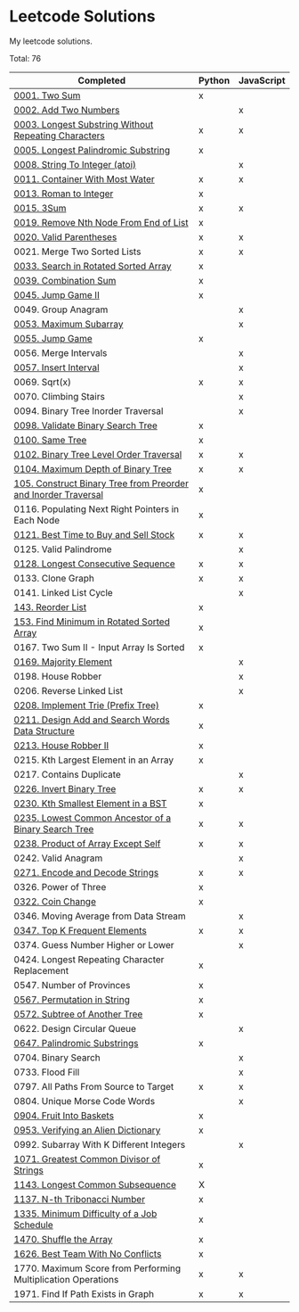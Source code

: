 # Leetcode Solutions

My leetcode solutions.

Total: 76

| Completed                                                                                                                                                  | Python | JavaScript |
| ---------------------------------------------------------------------------------------------------------------------------------------------------------- | ------ | ---------- |
| [0001. Two Sum](https://leetcode.com/problems/two-sum/)                                                                                                    | x      |            |
| [0002. Add Two Numbers](https://leetcode.com/problems/add-two-numbers/)                                                                                    |        | x          |
| [0003. Longest Substring Without Repeating Characters](https://leetcode.com/problems/longest-substring-without-repeating-characters/)                      | x      | x          |
| [0005. Longest Palindromic Substring](https://leetcode.com/problems/longest-palindromic-substring/)                                                        | x      |            |
| [0008. String To Integer (atoi)](https://leetcode.com/problems/string-to-integer-atoi/)                                                                    |        | x          |
| [0011. Container With Most Water](https://leetcode.com/problems/container-with-most-water/)                                                                | x      | x          |
| [0013. Roman to Integer](https://leetcode.com/problems/roman-to-integer/)                                                                                  | x      |            |
| [0015. 3Sum](https://leetcode.com/problems/3sum/)                                                                                                          | x      | x          |
| [0019. Remove Nth Node From End of List](https://leetcode.com/problems/remove-nth-node-from-end-of-list/)                                                  | x      |            |
| [0020. Valid Parentheses](https://leetcode.com/problems/valid-parentheses/)                                                                                | x      | x          |
| 0021. Merge Two Sorted Lists                                                                                                                               | x      | x          |
| [0033. Search in Rotated Sorted Array](https://leetcode.com/problems/search-in-rotated-sorted-array/)                                                      | x      |            |
| [0039. Combination Sum](https://leetcode.com/problems/combination-sum/)                                                                                    | x      |            |
| [0045. Jump Game II](https://leetcode.com/problems/jump-game-ii/)                                                                                          | x      |            |
| 0049. Group Anagram                                                                                                                                        |        | x          |
| [0053. Maximum Subarray](https://leetcode.com/problems/maximum-subarray/)                                                                                  |        | x          |
| [0055. Jump Game](https://leetcode.com/problems/jump-game/)                                                                                                | x      |            |
| 0056. Merge Intervals                                                                                                                                      |        | x          |
| [0057. Insert Interval](https://leetcode.com/problems/insert-interval/)                                                                                    |        | x          |
| 0069. Sqrt(x)                                                                                                                                              | x      | x          |
| 0070. Climbing Stairs                                                                                                                                      |        | x          |
| 0094. Binary Tree Inorder Traversal                                                                                                                        |        | x          |
| [0098. Validate Binary Search Tree](https://leetcode.com/problems/validate-binary-search-tree/)                                                            | x      |            |
| [0100. Same Tree](https://leetcode.com/problems/same-tree/)                                                                                                | x      |            |
| [0102. Binary Tree Level Order Traversal](https://leetcode.com/problems/binary-tree-level-order-traversal/)                                                | x      | x          |
| [0104. Maximum Depth of Binary Tree](https://leetcode.com/problems/maximum-depth-of-binary-tree/)                                                          | x      | x          |
| [105. Construct Binary Tree from Preorder and Inorder Traversal](https://leetcode.com/problems/construct-binary-tree-from-preorder-and-inorder-traversal/) | x      |            |
| 0116. Populating Next Right Pointers in Each Node                                                                                                          | x      |            |
| [0121. Best Time to Buy and Sell Stock](https://leetcode.com/problems/best-time-to-buy-and-sell-stock/)                                                    | x      | x          |
| 0125. Valid Palindrome                                                                                                                                     |        | x          |
| [0128. Longest Consecutive Sequence](https://leetcode.com/problems/longest-consecutive-sequence/)                                                          | x      | x          |
| 0133. Clone Graph                                                                                                                                          | x      | x          |
| 0141. Linked List Cycle                                                                                                                                    |        | x          |
| [143. Reorder List](https://leetcode.com/problems/reorder-list/)                                                                                           | x      |            |
| [153. Find Minimum in Rotated Sorted Array](https://leetcode.com/problems/find-minimum-in-rotated-sorted-array/)                                           | x      |            |
| 0167. Two Sum II - Input Array Is Sorted                                                                                                                   | x      |            |
| [0169. Majority Element](https://leetcode.com/problems/majority-element/)                                                                                  |        | x          |
| 0198. House Robber                                                                                                                                         |        | x          |
| 0206. Reverse Linked List                                                                                                                                  |        | x          |
| [0208. Implement Trie (Prefix Tree)](https://leetcode.com/problems/implement-trie-prefix-tree/)                                                            | x      |            |
| [0211. Design Add and Search Words Data Structure](https://leetcode.com/problems/design-add-and-search-words-data-structure/)                              | x      |            |
| [0213. House Robber II](https://leetcode.com/problems/house-robber-ii/)                                                                                    | x      |            |
| 0215. Kth Largest Element in an Array                                                                                                                      | x      |            |
| 0217. Contains Duplicate                                                                                                                                   |        | x          |
| [0226. Invert Binary Tree](https://leetcode.com/problems/invert-binary-tree/)                                                                              | x      | x          |
| [0230. Kth Smallest Element in a BST](https://leetcode.com/problems/kth-smallest-element-in-a-bst/)                                                        | x      |            |
| [0235. Lowest Common Ancestor of a Binary Search Tree](https://leetcode.com/problems/lowest-common-ancestor-of-a-binary-search-tree/)                      | x      | x          |
| [0238. Product of Array Except Self](https://leetcode.com/problems/product-of-array-except-self/)                                                          | x      | x          |
| 0242. Valid Anagram                                                                                                                                        |        | x          |
| [0271. Encode and Decode Strings](https://leetcode.com/problems/encode-and-decode-strings/)                                                                | x      | x          |
| 0326. Power of Three                                                                                                                                       | x      |            |
| [0322. Coin Change](https://leetcode.com/problems/coin-change)                                                                                             | x      |            |
| 0346. Moving Average from Data Stream                                                                                                                      |        | x          |
| [0347. Top K Frequent Elements](https://leetcode.com/problems/top-k-frequent-elements/)                                                                    | x      | x          |
| 0374. Guess Number Higher or Lower                                                                                                                         |        | x          |
| 0424. Longest Repeating Character Replacement                                                                                                              | x      |            |
| 0547. Number of Provinces                                                                                                                                  | x      |            |
| [0567. Permutation in String](https://leetcode.com/problems/permutation-in-string/)                                                                        | x      |            |
| [0572. Subtree of Another Tree](https://leetcode.com/problems/subtree-of-another-tree/)                                                                    | x      |            |
| 0622. Design Circular Queue                                                                                                                                |        | x          |
| [0647. Palindromic Substrings](https://leetcode.com/problems/palindromic-substrings/)                                                                      | x      |            |
| 0704. Binary Search                                                                                                                                        |        | x          |
| 0733. Flood Fill                                                                                                                                           |        | x          |
| 0797. All Paths From Source to Target                                                                                                                      | x      | x          |
| 0804. Unique Morse Code Words                                                                                                                              |        | x          |
| [0904. Fruit Into Baskets](https://leetcode.com/problems/fruit-into-baskets/)                                                                              | x      |            |
| [0953. Verifying an Alien Dictionary](https://leetcode.com/problems/verifying-an-alien-dictionary/)                                                        | x      |            |
| 0992. Subarray With K Different Integers                                                                                                                   |        | x          |
| [1071. Greatest Common Divisor of Strings](https://leetcode.com/problems/greatest-common-divisor-of-strings/)                                              | x      |            |
| [1143. Longest Common Subsequence](https://leetcode.com/problems/longest-common-subsequence/)                                                              | X      |            |
| [1137. N-th Tribonacci Number](https://leetcode.com/problems/n-th-tribonacci-number/)                                                                      | x      |            |
| [1335. Minimum Difficulty of a Job Schedule](https://leetcode.com/problems/minimum-difficulty-of-a-job-schedule/)                                          | x      |            |
| [1470. Shuffle the Array](https://leetcode.com/problems/shuffle-the-array/)                                                                                | x      |            |
| [1626. Best Team With No Conflicts](https://leetcode.com/problems/best-team-with-no-conflicts/)                                                            | x      |            |
| 1770. Maximum Score from Performing Multiplication Operations                                                                                              | x      | x          |
| 1971. Find If Path Exists in Graph                                                                                                                         | x      | x          |
